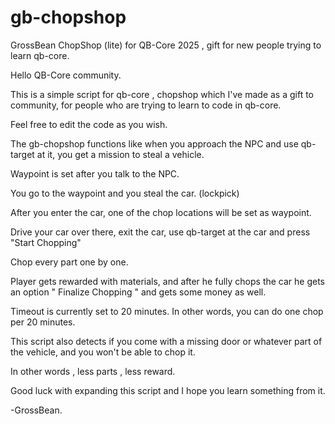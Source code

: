 # gb-chopshop
GrossBean ChopShop (lite) for QB-Core 2025 ,  gift for new people trying to learn qb-core.




Hello QB-Core community.



This is a simple script for qb-core , chopshop which I've made as a gift to community, for people who are trying to learn to code in qb-core.

Feel free to edit the code as you wish.

The gb-chopshop functions like when you approach the NPC and use qb-target at it, you get a mission to steal a vehicle.

Waypoint is set after you talk to the NPC.

You go to the waypoint and you steal the car. (lockpick)

After you enter the car, one of the chop locations will be set as waypoint.

Drive your car over there, exit the car, use qb-target at the car and press "Start Chopping"

Chop every part one by one.

Player gets rewarded with materials, and after he fully chops the car he gets an option " Finalize Chopping " and gets some money as well.

Timeout is currently set to 20 minutes. In other words, you can do one chop per 20 minutes.

This script also detects if you come with a missing door or whatever part of the vehicle, and you won't be able to chop it.

In other words , less parts , less reward.

Good luck with expanding this script and I hope you learn something from it.



  -GrossBean.
